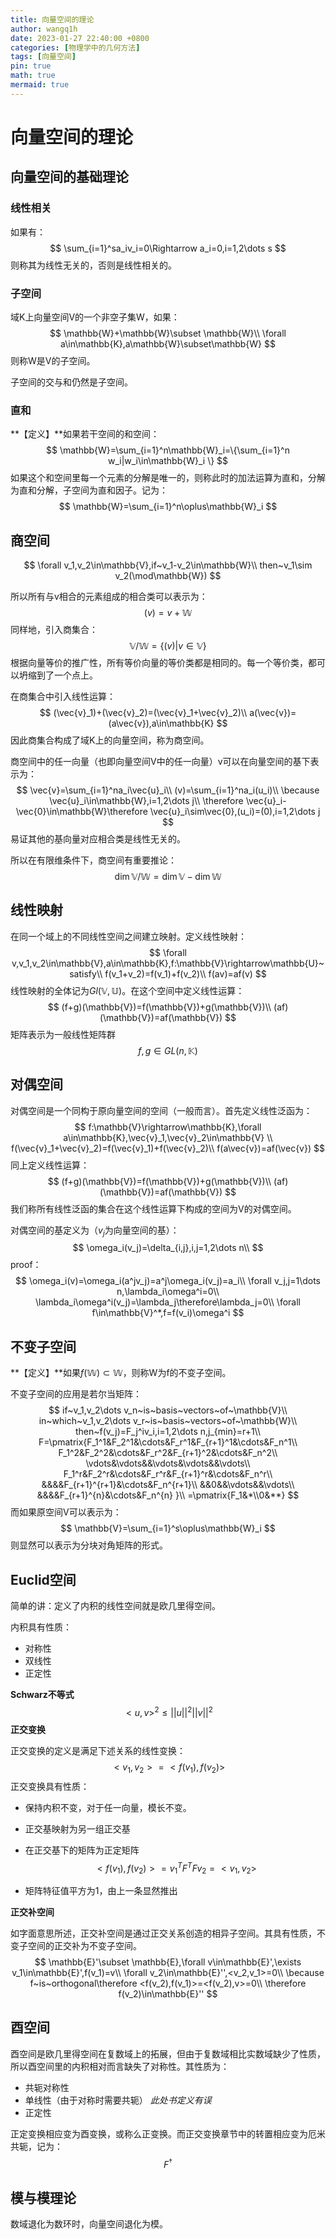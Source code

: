 ```yaml
---
title: 向量空间的理论
author: wangq1h
date: 2023-01-27 22:40:00 +0800
categories: [物理学中的几何方法]
tags: [向量空间]
pin: true
math: true
mermaid: true
---
```


# 向量空间的理论

## 向量空间的基础理论

### 线性相关

如果有：
$$
\sum_{i=1}^sa_iv_i=0\Rightarrow a_i=0,i=1,2\dots s
$$
则称其为线性无关的，否则是线性相关的。

### 子空间

域K上向量空间V的一个非空子集W，如果：
$$
\mathbb{W}+\mathbb{W}\subset \mathbb{W}\\
\forall a\in\mathbb{K},a\mathbb{W}\subset\mathbb{W}
$$
则称W是V的子空间。

子空间的交与和仍然是子空间。

### 直和

**【定义】**如果若干空间的和空间：
$$
\mathbb{W}=\sum_{i=1}^n\mathbb{W}_i=\{\sum_{i=1}^n w_i|w_i\in\mathbb{W}_i \}
$$
如果这个和空间里每一个元素的分解是唯一的，则称此时的加法运算为直和，分解为直和分解，子空间为直和因子。记为：
$$
\mathbb{W}=\sum_{i=1}^n\oplus\mathbb{W}_i
$$

## 商空间

$$
\forall v_1,v_2\in\mathbb{V},if~v_1-v_2\in\mathbb{W}\\
then~v_1\sim v_2(\mod\mathbb{W})
$$

所以所有与v相合的元素组成的相合类可以表示为：
$$
(v)=v+\mathbb{W}
$$
同样地，引入商集合：
$$
\mathbb{V}/\mathbb{W}=\{(v)|v\in\mathbb{V} \}
$$
根据向量等价的推广性，所有等价向量的等价类都是相同的。每一个等价类，都可以坍缩到了一个点上。

在商集合中引入线性运算：
$$
(\vec{v}_1)+(\vec{v}_2)=(\vec{v}_1+\vec{v}_2)\\
a(\vec{v})=(a\vec{v}),a\in\mathbb{K}
$$
因此商集合构成了域K上的向量空间，称为商空间。

商空间中的任一向量（也即向量空间V中的任一向量）v可以在向量空间的基下表示为：
$$
\vec{v}=\sum_{i=1}^na_i\vec{u}_i\\
(v)=\sum_{i=1}^na_i(u_i)\\
\because \vec{u}_i\in\mathbb{W},i=1,2\dots j\\
\therefore \vec{u}_i-\vec{0}\in\mathbb{W}\therefore \vec{u}_i\sim\vec{0},(u_i)=(0),i=1,2\dots j
$$
易证其他的基向量对应相合类是线性无关的。

所以在有限维条件下，商空间有重要推论：
$$
\dim\mathbb{V}/\mathbb{W}=\dim\mathbb{V}-\dim\mathbb{W}
$$

## 线性映射  

在同一个域上的不同线性空间之间建立映射。定义线性映射：
$$
\forall v,v_1,v_2\in\mathbb{V},a\in\mathbb{K},f:\mathbb{V}\rightarrow\mathbb{U}~satisfy\\
f(v_1+v_2)=f(v_1)+f(v_2)\\
f(av)=af(v)
$$
线性映射的全体记为$Gl(\mathbb{V},\mathbb{U})$。在这个空间中定义线性运算：
$$
(f+g)(\mathbb{V})=f(\mathbb{V})+g(\mathbb{V})\\
(af)(\mathbb{V})=af(\mathbb{V})
$$
矩阵表示为一般线性矩阵群
$$
f,g\in GL(n,\mathbb{K})
$$

## 对偶空间

对偶空间是一个同构于原向量空间的空间（一般而言）。首先定义线性泛函为：
$$
f:\mathbb{V}\rightarrow\mathbb{K},\forall a\in\mathbb{K},\vec{v}_1,\vec{v}_2\in\mathbb{V} \\
f(\vec{v}_1+\vec{v}_2)=f(\vec{v}_1)+f(\vec{v}_2)\\
f(a\vec{v})=af(\vec{v})
$$
同上定义线性运算：
$$
(f+g)(\mathbb{V})=f(\mathbb{V})+g(\mathbb{V})\\
(af)(\mathbb{V})=af(\mathbb{V})
$$
我们称所有线性泛函的集合在这个线性运算下构成的空间为V的对偶空间。

对偶空间的基定义为（$v_j$为向量空间的基）：
$$
\omega_i(v_j)=\delta_{i,j},i,j=1,2\dots n\\
$$
proof：
$$
\omega_i(v)=\omega_i(a^jv_j)=a^j\omega_i(v_j)=a_i\\
\forall v_j,j=1\dots n,\lambda_i\omega^i=0\\
\lambda_i\omega^i(v_j)=\lambda_j\therefore\lambda_j=0\\
\forall f\in\mathbb{V}^*,f=f(v_i)\omega^i
$$

## 不变子空间

**【定义】**如果$f(\mathbb{W})\subset\mathbb{W}$，则称W为f的不变子空间。

不变子空间的应用是若尔当矩阵：
$$
if~v_1,v_2\dots v_n~is~basis~vectors~of~\mathbb{V}\\
in~which~v_1,v_2\dots v_r~is~basis~vectors~of~\mathbb{W}\\
then~f(v_j)=F_j^iv_i,i=1,2\dots n,j_{min}=r+1\\
F=\pmatrix{F_1^1&F_2^1&\cdots&F_r^1&F_{r+1}^1&\cdots&F_n^1\\
F_1^2&F_2^2&\cdots&F_r^2&F_{r+1}^2&\cdots&F_n^2\\
\vdots&\vdots&&\vdots&\vdots&&\vdots\\
F_1^r&F_2^r&\cdots&F_r^r&F_{r+1}^r&\cdots&F_n^r\\
&&&&F_{r+1}^{r+1}&\cdots&F_n^{r+1}\\
&&0&&\vdots&&\vdots\\
&&&&F_{r+1}^{n}&\cdots&F_n^{n}
}\\
=\pmatrix{F_1&*\\0&**}
$$
而如果原空间V可以表示为：
$$
\mathbb{V}=\sum_{i=1}^s\oplus\mathbb{W}_i
$$
则显然可以表示为分块对角矩阵的形式。

## Euclid空间

简单的讲：定义了内积的线性空间就是欧几里得空间。

内积具有性质：

* 对称性
* 双线性
* 正定性

**Schwarz不等式**
$$
<u,v>^2\le||u||^2||v||^2
$$
**正交变换**

正交变换的定义是满足下述关系的线性变换：
$$
<v_1,v_2>=<f(v_1),f(v_2)>
$$
正交变换具有性质：

* 保持内积不变，对于任一向量，模长不变。

* 正交基映射为另一组正交基

* 在正交基下的矩阵为正定矩阵
  $$
  <f(v_1),f(v_2)>=v_1^TF^TFv_2=<v_1,v_2>
  $$

* 矩阵特征值平方为1，由上一条显然推出

**正交补空间**

如字面意思所述，正交补空间是通过正交关系创造的相异子空间。其具有性质，不变子空间的正交补为不变子空间。
$$
\mathbb{E}'\subset \mathbb{E},\forall v\in\mathbb{E}',\exists v_1\in\mathbb{E}',f(v_1)=v\\
\forall v_2\in\mathbb{E}'',<v_2,v_1>=0\\
\because f~is~orthogonal\therefore <f(v_2),f(v_1)>=<f(v_2),v>=0\\
\therefore f(v_2)\in\mathbb{E}''
$$

## 酉空间

酉空间是欧几里得空间在复数域上的拓展，但由于复数域相比实数域缺少了性质，所以酉空间里的内积相对而言缺失了对称性。其性质为：

* 共轭对称性
* 单线性（由于对称时需要共轭） *此处书定义有误*
* 正定性

正定变换相应变为酉变换，或称么正变换。而正交变换章节中的转置相应变为厄米共轭，记为：
$$
F^{\dagger}
$$

## 模与模理论

数域退化为数环时，向量空间退化为模。
